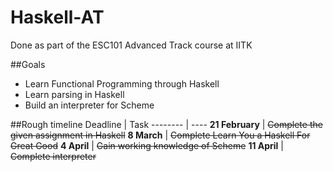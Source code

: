 # Haskell-AT
Done as part of the ESC101 Advanced Track course at IITK

##Goals
* Learn Functional Programming through Haskell
* Learn parsing in Haskell
* Build an interpreter for Scheme

##Rough timeline
Deadline | Task
-------- | ----
**21 February** | ~~Complete the given assignment in Haskell~~
**8 March** | ~~Complete Learn You a Haskell For Great Good~~
**4 April** | ~~Gain working knowledge of Scheme~~
**11 April** | ~~Complete interpreter~~
